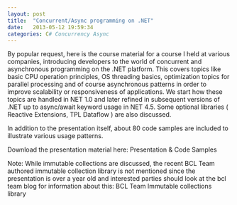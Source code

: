 ```yaml
---
layout: post
title:  "Concurrent/Async programming on .NET"
date:   2013-05-12 19:59:34
categories: C# Concurrency Async
---
```


By popular request, here is the course material for a course I held at various companies, introducing developers to the world of concurrent and asynchronous programming on the .NET platform. This covers topics like basic CPU operation principles, OS threading basics, optimization topics for parallel processing and of course asynchronous patterns in order to improve scalability or responsiveness of applications. We start how these topics are handled in NET 1.0 and later refined in subsequent versions of .NET up to async/await keyword usage in NET 4.5. Some optional libraries ( Reactive Extensions, TPL Dataflow ) are also discussed.

In addition to the presentation itself, about 80 code samples are included to illustrate various usage patterns.

Download the presentation material here: Presentation & Code Samples

Note: While immutable collections are discussed, the recent BCL Team authored immutable collection library is not mentioned since the presentation is over a year old and interested parties should look at the bcl team blog for information about this: BCL Team Immutable collections library
